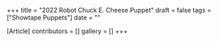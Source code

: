 +++
title = "2022 Robot Chuck E. Cheese Puppet"
draft = false
tags = ["Showtape Puppets"]
date = ""

[Article]
contributors = []
gallery = []
+++